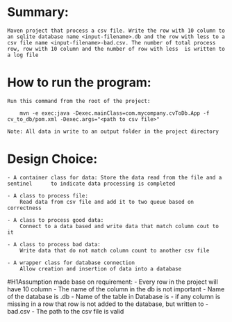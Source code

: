 
# Summary:
    Maven project that process a csv file. Write the row with 10 column to an sqlite database name <input-filename>.db and the row with less to a csv file name <input-filename>-bad.csv. The number of total process row, row with 10 column and the number of row with less  is written to a log file

# How to run the program:
    Run this command from the root of the project:

        mvn -e exec:java -Dexec.mainClass=com.mycompany.cvToDb.App -f cv_to_db/pom.xml -Dexec.args="<path to csv file>"

    Note: All data in write to an output folder in the project directory

# Design Choice:

    - A container class for data: Store the data read from the file and a sentinel      to indicate data processing is completed

    - A class to process file: 
        Read data from csv file and add it to two queue based on correctness

    - A class to process good data:
        Connect to a data based and write data that match column cout to it

    - A class to process bad data:
        Write data that do not match column count to another csv file

    - A wrapper class for database connection
        Allow creation and insertion of data into a database


#H1Assumption made base on requirement:
    - Every row in the project will have 10 column
    - The name of the column in the db is not important
    - Name of the database is <input-filename>.db
    - Name of the table in Database is <input-filename>
    - if any column is missing in a row that row is not added to the database, but written to <input-filename>-bad.csv
    - The path to the csv file is valid